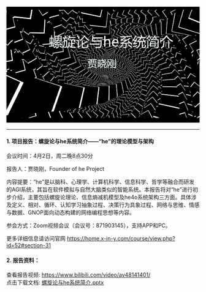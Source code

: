 ![](assets/23_螺旋论与he系统简介.png)

***

#### 1. 项目报告：螺旋论与he系统简介——“he”的理论模型与架构

会议时间：4月2日，周二晚8点30分

报告人：贾晓刚，Founder of he Project


内容提要：“he”是以脑科、心理学、计算机科学、信息科学、哲学等融合而研发的AGI系统，其旨在软件模拟与自然大脑类似的智能系统。本报告将对“he”进行初步介绍，主要包括螺旋论理论、信息熵减机模型及he4o系统架构三方面。具体涉及定义、相对、循环、认知学习抽象过程、决策行为具象过程、网络与思维、情感与数据、GNOP面向动态构建的网络编程思想等内容。

参会方式：Zoom视频会议（会议号：871903145），支持APP和PC。

更多详细信息请访问官网 https://home.x-in-y.com/course/view.php?id=52#section-31

#### 2. 报告资料：

查看报告视频: <https://www.bilibili.com/video/av48141401/>  
点击下载文档: [螺旋论与he系统简介.pptx](https://github.com/jiaxiaogang/HELIX_THEORY/raw/master/Other/32_%E8%9E%BA%E6%97%8B%E8%AE%BA%E4%B8%8Ehe%E7%B3%BB%E7%BB%9F%E7%AE%80%E4%BB%8B.pptx)
